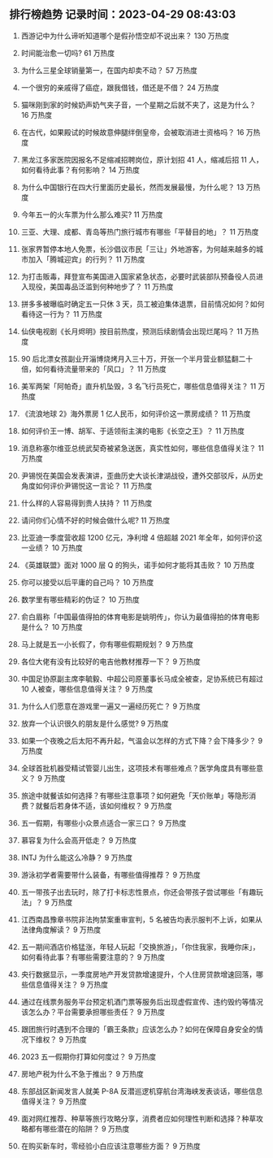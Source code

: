 
## 排行榜趋势 记录时间：2023-04-29 08:43:03
  
  1. 西游记中为什么谛听知道哪个是假孙悟空却不说出来？ 130 万热度
    
  2. 时间能治愈一切吗? 61 万热度
    
  3. 为什么三星全球销量第一，在国内却卖不动？ 57 万热度
    
  4. 一个很穷的亲戚得了癌症，跟我借钱，借还是不借？ 24 万热度
    
  5. 猫咪刚到家的时候奶声奶气夹子音，一个星期之后就不夹了，这是为什么？ 16 万热度
    
  6. 在古代，如果殿试的时候故意伸腿绊倒皇帝，会被取消进士资格吗？ 16 万热度
    
  7. 黑龙江多家医院因报名不足缩减招聘岗位，原计划招 41 人，缩减后招 11 人，如何看待此事？有何影响？ 14 万热度
    
  8. 为什么中国银行在四大行里面历史最长，然而发展最慢，为什么呢？ 13 万热度
    
  9. 今年五一的火车票为什么那么难买? 11 万热度
    
  10. 三亚、大理、成都、青岛等热门旅行城市有哪些「平替目的地」？ 11 万热度
    
  11. 张家界暂停本地人免票，长沙倡议市民「三让」外地游客，为何越来越多的城市加入「腾城迎宾」的行列？ 11 万热度
    
  12. 为打击贩毒，拜登宣布美国进入国家紧急状态，必要时武装部队预备役人员进入现役，美国毒品泛滥到何种地步了？ 11 万热度
    
  13. 拼多多被曝临时确定五一只休 3 天，员工被迫集体退票，目前情况如何？如何看待这一行为？ 11 万热度
    
  14. 仙侠电视剧《长月烬明》按目前热度，预测后续剧情会出现烂尾吗？ 11 万热度
    
  15. 90 后北漂女孩副业开淄博烧烤月入三十万，开张一个半月营业额猛翻二十倍，如何看待流量带来的「风口」？ 11 万热度
    
  16. 美军两架「阿帕奇」直升机坠毁，3 名飞行员死亡，哪些信息值得关注？ 11 万热度
    
  17. 《流浪地球 2》海外票房 1 亿人民币，如何评价这一票房成绩？ 11 万热度
    
  18. 如何评价王一博、胡军、于适领衔主演的电影《长空之王》？ 11 万热度
    
  19. 消息称塞尔维亚总统武契奇被紧急送医，真实性如何，哪些信息值得关注？ 11 万热度
    
  20. 尹锡悦在美国会发表演讲，歪曲历史大谈长津湖战役，遭外交部驳斥，从历史角度如何评价尹锡悦这一言论？ 11 万热度
    
  21. 什么样的人容易得到贵人扶持？ 11 万热度
    
  22. 请问你们心情不好的时候会做什么呢? 11 万热度
    
  23. 比亚迪一季度营收超 1200 亿元，净利增 4 倍超越 2021 年全年，如何评价这一业绩？ 10 万热度
    
  24. 《英雄联盟》面对 1000 层 Q 的狗头，诺手如何才能将其击败？ 10 万热度
    
  25. 你可以接受以后平庸的自己吗？ 10 万热度
    
  26. 数学里有哪些精彩的伪证？ 10 万热度
    
  27. 俞白眉称「中国最值得拍的体育电影是姚明传」，你认为最值得拍的体育电影是什么？ 10 万热度
    
  28. 马上就是五一小长假了，你有哪些假期规划？ 9 万热度
    
  29. 各位大佬有没有比较好的电吉他教材推荐一下？ 9 万热度
    
  30. 中国足协原副主席李毓毅、中超公司原董事长马成全被查，足协系统已有超过 10 人被查，哪些信息值得关注？ 9 万热度
    
  31. 为什么人们愿意在游戏里一遍又一遍经历死亡？ 9 万热度
    
  32. 放弃一个认识很久的朋友是什么感觉? 9 万热度
    
  33. 如果一个夜晚之后太阳不再升起，气温会以怎样的方式下降？会下降多少？ 9 万热度
    
  34. 全球首批机器受精试管婴儿出生，这项技术有哪些难点？医学角度具有哪些意义？ 9 万热度
    
  35. 旅途中就餐该如何选择？有哪些注意事项？如何避免「天价账单」等隐形消费？就餐后若身体不适，该如何维权？ 9 万热度
    
  36. 五一假期，有哪些小众景点适合一家三口？ 9 万热度
    
  37. 慕容复为什么会高开低走？ 9 万热度
    
  38. INTJ 为什么能这么冷静？ 9 万热度
    
  39. 游泳初学者需要带什么装备，有哪些值得推荐？ 9 万热度
    
  40. 五一带孩子出去玩时，除了打卡标志性景点，你还会带孩子尝试哪些「有趣玩法」？ 9 万热度
    
  41. 江西南昌豫章书院非法拘禁案重审宣判，5 名被告均表示服判不上诉，如果从法律角度解读？ 9 万热度
    
  42. 五一期间酒店价格猛涨，年轻人玩起「交换旅游」，「你住我家，我睡你床」，如何看待此事？有哪些需要注意的？ 9 万热度
    
  43. 央行数据显示，一季度房地产开发贷款增速提升，个人住房贷款增速回落，哪些信息值得关注？ 9 万热度
    
  44. 通过在线票务服务平台预定机酒门票等服务后出现虚假宣传、违约毁约等情况该怎么办？平台需要承担哪些责任？ 9 万热度
    
  45. 跟团旅行时遇到不合理的「霸王条款」应该怎么办？如何在保障自身安全的情况下维权？ 9 万热度
    
  46. 2023 五一假期你打算如何度过？ 9 万热度
    
  47. 房地产税为什么不急于推出？ 9 万热度
    
  48. 东部战区新闻发言人就美 P-8A 反潜巡逻机穿航台湾海峡发表谈话，哪些信息值得关注？ 9 万热度
    
  49. 面对网红推荐、种草等旅行攻略分享，消费者应如何理性判断和选择？种草攻略都有哪些潜在的陷阱？ 9 万热度
    
  50. 在购买新车时，零经验小白应该注意哪些方面？ 9 万热度
    